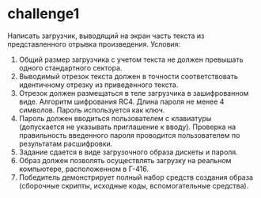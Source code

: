 # challenge1

Написать загрузчик, выводящий на экран часть текста из представленного отрывка произведения.
Условия:

1. Общий размер загрузчика с учетом текста не должен превышать одного стандартного сектора.
2. Выводимый отрезок текста должен в точности соответствовать идентичному отрезку из приведенного текста.
3. Отрезок должен размещаться в теле загрузчика в зашифрованном виде. Алгоритм шифрования RC4. Длина пароля не менее 4 символов. Пароль используется как ключ.
4. Пароль должен вводиться пользователем с клавиатуры (допускается не указывать приглашение к вводу). Проверка на правильность введенного пароля проводится пользователем по результатам расшифровки.
5. Задание сдается в виде загрузочного образа дискеты и пароля.
6. Образ должен позволять осуществлять загрузку на реальном компьютере, расположенном в Г-416.
7. Победитель демонстрирует полный набор средств создания образа (сборочные скрипты, исходные коды, вспомогательные средства).